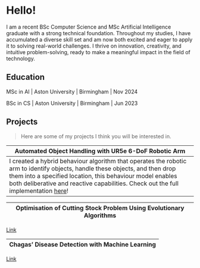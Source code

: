 # Hello!

I am a recent BSc Computer Science and MSc Artificial Intelligence graduate with a strong technical foundation. Throughout my studies, I have accumulated a diverse skill set and am now both excited and eager to apply it to solving real-world challenges. I thrive on innovation, creativity, and intuitive problem-solving, ready to make a meaningful impact in the field of technology.

## Education

MSc in AI | Aston University | Birmingham | Nov 2024

BSc in CS | Aston University | Birmingham | Jun 2023

## Projects

> Here are some of my projects I think you will be interested in.

|Automated Object Handling with UR5e 6-DoF Robotic Arm|
|-------------------|
|I created a hybrid behaviour algorithm that operates the robotic arm to identify objects, handle these objects, and then drop them into a specified location, this behaviour model enables both deliberative and reactive capabilities. Check out the full implementation [here](https://gitfront.io/r/hongd13/wD3oN5qJpZXR/Robotic-Arm/ "Robotic Arm Repo")!|

|Optimisation of Cutting Stock Problem Using Evolutionary Algorithms|
|-------------------|

[Link](https://gitfront.io/r/hongd13/vUKqKJ8xGxK5/Cutting-Stock-Problem/ "Cutting Stock Problem Repo")

|Chagas’ Disease Detection with Machine Learning|
|-------------------|

[Link](https://gitfront.io/r/hongd13/eruzBBDSHoa7/Chagas-Disease-Prediction/ "Chagas' Disease Detection Repo")
